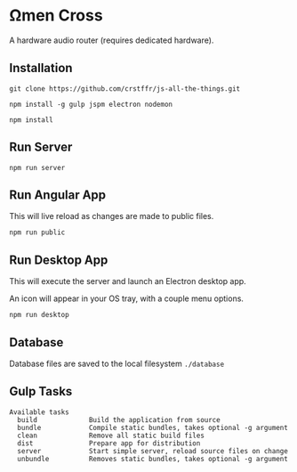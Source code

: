 # Ωmen Cross

A hardware audio router (requires dedicated hardware).

## Installation

```
git clone https://github.com/crstffr/js-all-the-things.git

npm install -g gulp jspm electron nodemon

npm install
```

## Run Server

```
npm run server
```

## Run Angular App

This will live reload as changes are made to public files.

```
npm run public
```

## Run Desktop App

This will execute the server and launch an Electron desktop app.

An icon will appear in your OS tray, with a couple menu options.

```
npm run desktop
```

## Database

Database files are saved to the local filesystem ```./database```

## Gulp Tasks

```
Available tasks
  build             Build the application from source
  bundle            Compile static bundles, takes optional -g argument
  clean             Remove all static build files
  dist              Prepare app for distribution
  server            Start simple server, reload source files on change
  unbundle          Removes static bundles, takes optional -g argument
```
